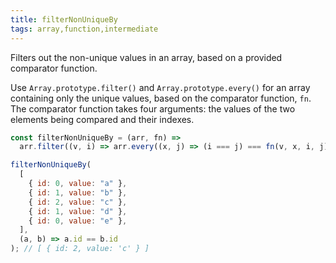 ```yaml
---
title: filterNonUniqueBy
tags: array,function,intermediate
---
```


Filters out the non-unique values in an array, based on a provided comparator function.

Use `Array.prototype.filter()` and `Array.prototype.every()` for an array containing only the unique values, based on the comparator function, `fn`.
The comparator function takes four arguments: the values of the two elements being compared and their indexes.

```js
const filterNonUniqueBy = (arr, fn) =>
  arr.filter((v, i) => arr.every((x, j) => (i === j) === fn(v, x, i, j)));
```

```js
filterNonUniqueBy(
  [
    { id: 0, value: "a" },
    { id: 1, value: "b" },
    { id: 2, value: "c" },
    { id: 1, value: "d" },
    { id: 0, value: "e" },
  ],
  (a, b) => a.id == b.id
); // [ { id: 2, value: 'c' } ]
```

